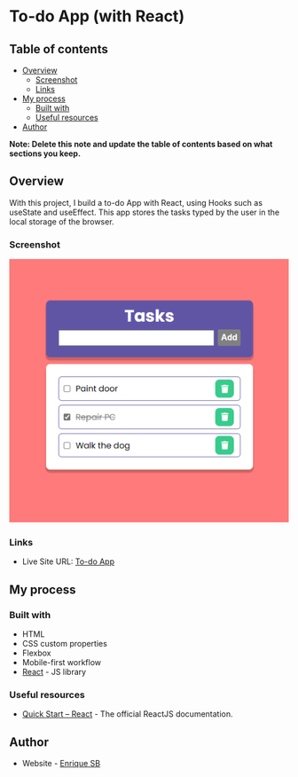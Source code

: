 # To-do App (with React)

## Table of contents

- [Overview](#overview)
  - [Screenshot](#screenshot)
  - [Links](#links)
- [My process](#my-process)
  - [Built with](#built-with)
  - [Useful resources](#useful-resources)
- [Author](#author)

**Note: Delete this note and update the table of contents based on what sections you keep.**

## Overview

With this project, I build a to-do App with React, using Hooks such as useState and useEffect. This app stores the tasks typed by the user in the local storage of the browser.

### Screenshot

![screenshot of the to-do app](./screenshots/ss-todo-v01.png)

### Links

- Live Site URL: [To-do App](https://animated-pavlova-10b51a.netlify.app/)

## My process

### Built with

- HTML
- CSS custom properties
- Flexbox
- Mobile-first workflow
- [React](https://reactjs.org/) - JS library

### Useful resources

- [Quick Start – React](https://react.dev/learn) - The official ReactJS documentation.

## Author

- Website - [Enrique SB](https://enriquesb.github.io/)
